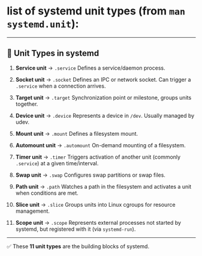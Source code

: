 <!-- DO NOT MODIFY THIS FILE OR ITS CONTENTS WITH COPILOT OR AUTOMATED EDITS -->
<!-- Version: 1.0 | Created: 2025-09-14 -->

# list of **systemd unit types** (from `man systemd.unit`):

---

## 🔹 Unit Types in systemd

1. **Service unit** → `.service`
   Defines a service/daemon process.

2. **Socket unit** → `.socket`
   Defines an IPC or network socket. Can trigger a `.service` when a connection arrives.

3. **Target unit** → `.target`
   Synchronization point or milestone, groups units together.

4. **Device unit** → `.device`
   Represents a device in `/dev`. Usually managed by udev.

5. **Mount unit** → `.mount`
   Defines a filesystem mount.

6. **Automount unit** → `.automount`
   On-demand mounting of a filesystem.

7. **Timer unit** → `.timer`
   Triggers activation of another unit (commonly `.service`) at a given time/interval.

8. **Swap unit** → `.swap`
   Configures swap partitions or swap files.

9. **Path unit** → `.path`
   Watches a path in the filesystem and activates a unit when conditions are met.

10. **Slice unit** → `.slice`
    Groups units into Linux cgroups for resource management.

11. **Scope unit** → `.scope`
    Represents external processes not started by systemd, but registered with it (via `systemd-run`).

---

✅ These **11 unit types** are the building blocks of systemd.

